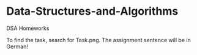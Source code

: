 # Data-Structures-and-Algorithms
DSA Homeworks

To find the task, search for Task.png. The assignment sentence will be in German!
